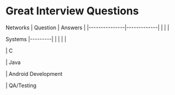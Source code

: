 # Great Interview Questions

Networks 
| Question      | Answers     |
|---------------|-------------|
|               |             |

Systems
|---------|
| |
| |

| C

| Java

| Android Development

| QA/Testing
